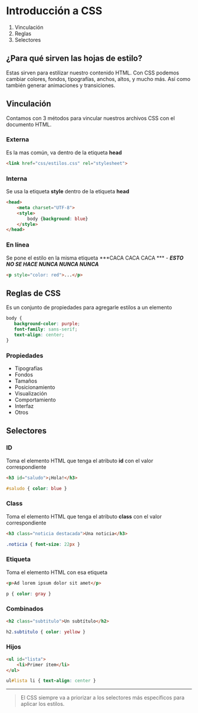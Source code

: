 # Introducción a CSS

1. Vinculación
2. Reglas
3. Selectores

## ¿Para qué sirven las hojas de estilo?
Estas sirven para estilizar nuestro contenido HTML. 
Con CSS podemos cambiar colores, fondos, tipografías, anchos, altos, 
y mucho más. Así como también generar animaciones y transiciones.

## Vinculación
Contamos con 3 métodos para vincular nuestros archivos CSS con el documento HTML.

### Externa
Es la mas común, va dentro de la etiqueta **head**
```html
<link href="css/estilos.css" rel="stylesheet">
```

### Interna
Se usa la etiqueta **style** dentro de la etiqueta **head**
```html
<head>
    <meta charset="UTF-8">
    <style>
        body {background: blue}
    </style>
</head>
```

### En línea

Se pone el estilo en la misma etiqueta ***CACA CACA CACA *** - ***ESTO NO SE HACE NUNCA NUNCA NUNCA***

```html
<p style="color: red">...</p>
```


## Reglas de CSS
Es un conjunto de propiedades para agregarle estilos a un elemento
```css
body {
   background-color: purple;
   font-family: sans-serif;
   text-align: center;
}
```

### Propiedades 
   - Tipografías
   - Fondos
   - Tamaños
   - Posicionamiento
   - Visualización
   - Comportamiento
   - Interfaz
   - Otros


## Selectores

### ID
Toma el elemento HTML que tenga el atributo **id** con el valor correspondiente

```html
<h3 id="saludo">¡Hola!</h3>
``` 

```css
#saludo { color: blue }
```

### Class
Toma el elemento HTML que tenga el atributo **class** con el valor correspondiente

```html
<h3 class="noticia destacada">Una noticia</h3>
```

```css
.noticia { font-size: 22px }
```

### Etiqueta
Toma el elemento HTML con esa etiqueta
```html
<p>Ad lorem ipsum dolor sit amet</p>
```

```css
p { color: gray }
```

###  Combinados


```html
<h2 class="subtitulo">Un subtítulo</h2>
```

```css
h2.subtitulo { color: yellow }
```

### Hijos

```html
<ul id="lista">
    <li>Primer ítem</li>
</ul>   
```

```css
ul#lista li { text-align: center }
```

****
>El CSS siempre va a priorizar a los selectores más específicos para aplicar los estilos.